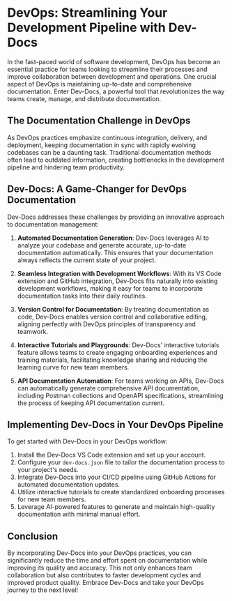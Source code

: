 

  # DevOps: Streamlining Your Development Pipeline with Dev-Docs

In the fast-paced world of software development, DevOps has become an essential practice for teams looking to streamline their processes and improve collaboration between development and operations. One crucial aspect of DevOps is maintaining up-to-date and comprehensive documentation. Enter Dev-Docs, a powerful tool that revolutionizes the way teams create, manage, and distribute documentation.

## The Documentation Challenge in DevOps

As DevOps practices emphasize continuous integration, delivery, and deployment, keeping documentation in sync with rapidly evolving codebases can be a daunting task. Traditional documentation methods often lead to outdated information, creating bottlenecks in the development pipeline and hindering team productivity.

## Dev-Docs: A Game-Changer for DevOps Documentation

Dev-Docs addresses these challenges by providing an innovative approach to documentation management:

1. **Automated Documentation Generation**: Dev-Docs leverages AI to analyze your codebase and generate accurate, up-to-date documentation automatically. This ensures that your documentation always reflects the current state of your project.

2. **Seamless Integration with Development Workflows**: With its VS Code extension and GitHub integration, Dev-Docs fits naturally into existing development workflows, making it easy for teams to incorporate documentation tasks into their daily routines.

3. **Version Control for Documentation**: By treating documentation as code, Dev-Docs enables version control and collaborative editing, aligning perfectly with DevOps principles of transparency and teamwork.

4. **Interactive Tutorials and Playgrounds**: Dev-Docs' interactive tutorials feature allows teams to create engaging onboarding experiences and training materials, facilitating knowledge sharing and reducing the learning curve for new team members.

5. **API Documentation Automation**: For teams working on APIs, Dev-Docs can automatically generate comprehensive API documentation, including Postman collections and OpenAPI specifications, streamlining the process of keeping API documentation current.

## Implementing Dev-Docs in Your DevOps Pipeline

To get started with Dev-Docs in your DevOps workflow:

1. Install the Dev-Docs VS Code extension and set up your account.
2. Configure your `dev-docs.json` file to tailor the documentation process to your project's needs.
3. Integrate Dev-Docs into your CI/CD pipeline using GitHub Actions for automated documentation updates.
4. Utilize interactive tutorials to create standardized onboarding processes for new team members.
5. Leverage AI-powered features to generate and maintain high-quality documentation with minimal manual effort.

## Conclusion

By incorporating Dev-Docs into your DevOps practices, you can significantly reduce the time and effort spent on documentation while improving its quality and accuracy. This not only enhances team collaboration but also contributes to faster development cycles and improved product quality. Embrace Dev-Docs and take your DevOps journey to the next level!

  